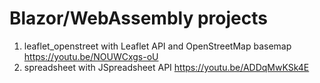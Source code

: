 # Blazor/WebAssembly projects
1. leaflet_openstreet with Leaflet API and OpenStreetMap basemap
https://youtu.be/NOUWCxgs-oU
1. spreadsheet with JSpreadsheet API
https://youtu.be/ADDqMwKSk4E

